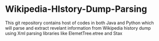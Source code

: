# Wikipedia-HIstory-Dump-Parsing
This git repository contains host of codes in both Java and Python which will parse and extract revelant information from Wikipedia history dump using Xml parsing libraries like ElemetTree.etree and Stax 
